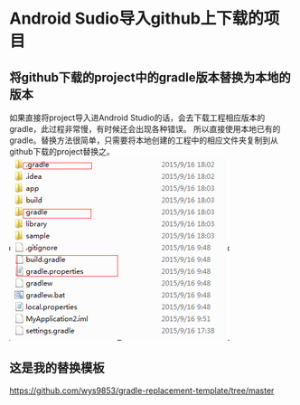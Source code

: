 Android Sudio导入github上下载的项目
==================================

将github下载的project中的gradle版本替换为本地的版本
---------
   如果直接将project导入进Android Studio的话，会去下载工程相应版本的gradle，此过程非常慢，有时候还会出现各种错误。
   所以直接使用本地已有的gradle。替换方法很简单，只需要将本地创建的工程中的相应文件夹复制到从github下载的project替换之。
![image](https://github.com/wys9853/BLOG/blob/master/Android%20Study%20notes/image/1.png)

这是我的替换模板
-------------
https://github.com/wys9853/gradle-replacement-template/tree/master
